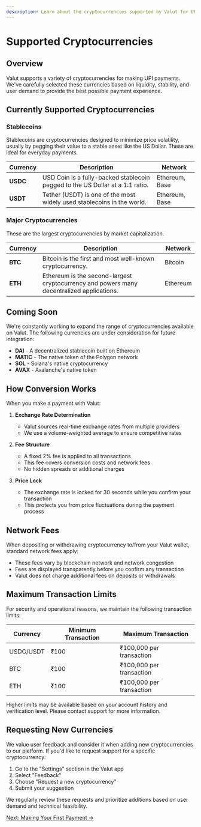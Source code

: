 ```yaml
---
description: Learn about the cryptocurrencies supported by Valut for UPI payments
---
```


# Supported Cryptocurrencies

## Overview

Valut supports a variety of cryptocurrencies for making UPI payments. We've carefully selected these currencies based on liquidity, stability, and user demand to provide the best possible payment experience.

## Currently Supported Cryptocurrencies

### Stablecoins

Stablecoins are cryptocurrencies designed to minimize price volatility, usually by pegging their value to a stable asset like the US Dollar. These are ideal for everyday payments.

| Currency | Description | Network |
|----------|-------------|---------|
| **USDC** | USD Coin is a fully-backed stablecoin pegged to the US Dollar at a 1:1 ratio. | Ethereum, Base |
| **USDT** | Tether (USDT) is one of the most widely used stablecoins in the world. | Ethereum, Base |

### Major Cryptocurrencies

These are the largest cryptocurrencies by market capitalization.

| Currency | Description | Network |
|----------|-------------|---------|
| **BTC** | Bitcoin is the first and most well-known cryptocurrency. | Bitcoin |
| **ETH** | Ethereum is the second-largest cryptocurrency and powers many decentralized applications. | Ethereum |

## Coming Soon

We're constantly working to expand the range of cryptocurrencies available on Valut. The following currencies are under consideration for future integration:

- **DAI** - A decentralized stablecoin built on Ethereum
- **MATIC** - The native token of the Polygon network
- **SOL** - Solana's native cryptocurrency
- **AVAX** - Avalanche's native token

## How Conversion Works

When you make a payment with Valut:

1. **Exchange Rate Determination**
   - Valut sources real-time exchange rates from multiple providers
   - We use a volume-weighted average to ensure competitive rates

2. **Fee Structure**
   - A fixed 2% fee is applied to all transactions
   - This fee covers conversion costs and network fees
   - No hidden spreads or additional charges

3. **Price Lock**
   - The exchange rate is locked for 30 seconds while you confirm your transaction
   - This protects you from price fluctuations during the payment process

## Network Fees

When depositing or withdrawing cryptocurrency to/from your Valut wallet, standard network fees apply:

- These fees vary by blockchain network and network congestion
- Fees are displayed transparently before you confirm any transaction
- Valut does not charge additional fees on deposits or withdrawals

## Maximum Transaction Limits

For security and operational reasons, we maintain the following transaction limits:

| Currency | Minimum Transaction | Maximum Transaction |
|----------|---------------------|---------------------|
| USDC/USDT | ₹100 | ₹100,000 per transaction |
| BTC | ₹100 | ₹100,000 per transaction |
| ETH | ₹100 | ₹100,000 per transaction |

Higher limits may be available based on your account history and verification level. Please contact support for more information.

## Requesting New Currencies

We value user feedback and consider it when adding new cryptocurrencies to our platform. If you'd like to request support for a specific cryptocurrency:

1. Go to the "Settings" section in the Valut app
2. Select "Feedback"
3. Choose "Request a new cryptocurrency"
4. Submit your suggestion

We regularly review these requests and prioritize additions based on user demand and technical feasibility.

[Next: Making Your First Payment →](../user-guide/first-payment.md)
